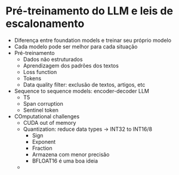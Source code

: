 # Pré-treinamento do LLM e leis de escalonamento

- Diferença entre foundation models e treinar seu próprio modelo
- Cada modelo pode ser melhor para cada situação
- Pré-treinamento
    - Dados não estruturados
    - Aprendizagem dos padrões dos textos
    - Loss function
    - Tokens
    - Data quality filter: exclusão de textos, artigos, etc
- Sequence to sequence models: encoder-decoder LLM
  - T5
  - Span corruption
  - Sentinel token
- COmputational challenges
    - CUDA out of memory
    - Quantization: reduce data types -> INT32 to INT16/8
        - Sign
        - Exponent
        - Fraction
        - Armazena com menor precisão
        - BFLOAT16 é uma boa ideia
    - 
